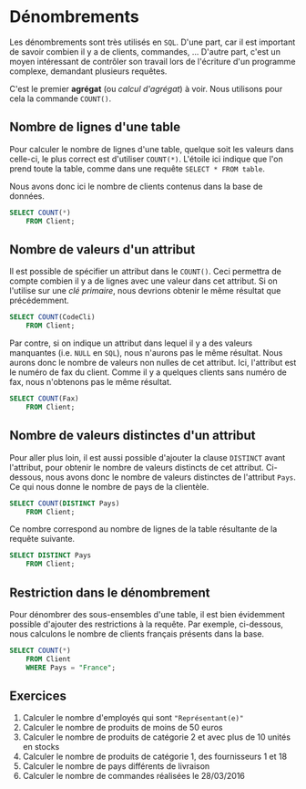 # Dénombrements

Les dénombrements sont très utilisés en `SQL`. D'une part, car il est important de savoir combien il y a de clients, commandes, ... D'autre part, c'est un moyen intéressant de contrôler son travail lors de l'écriture d'un programme complexe, demandant plusieurs requêtes.

C'est le premier **agrégat** (ou *calcul d'agrégat*) à voir. Nous utilisons pour cela la commande `COUNT()`.

## Nombre de lignes d'une table

Pour calculer le nombre de lignes d'une table, quelque soit les valeurs dans celle-ci, le plus correct est d'utiliser `COUNT(*)`. L'étoile ici indique que l'on prend toute la table, comme dans une requête `SELECT * FROM table`.

Nous avons donc ici le nombre de clients contenus dans la base de données.

```sql
SELECT COUNT(*) 
    FROM Client;
```

## Nombre de valeurs d'un attribut

Il est possible de spécifier un attribut dans le `COUNT()`. Ceci permettra de compte combien il y a de lignes avec une valeur dans cet attribut. Si on l'utilise sur une *clé primaire*, nous devrions obtenir le même résultat que précédemment.

```sql
SELECT COUNT(CodeCli) 
    FROM Client;
```

Par contre, si on indique un attribut dans lequel il y a des valeurs manquantes (i.e. `NULL` en `SQL`), nous n'aurons pas le même résultat. Nous aurons donc le nombre de valeurs non nulles de cet attribut. Ici, l'attribut est le numéro de fax du client. Comme il y a quelques clients sans numéro de fax, nous n'obtenons pas le même résultat.

```sql
SELECT COUNT(Fax) 
    FROM Client;
```

## Nombre de valeurs distinctes d'un attribut

Pour aller plus loin, il est aussi possible d'ajouter la clause `DISTINCT` avant l'attribut, pour obtenir le nombre de valeurs distincts de cet attribut. Ci-dessous, nous avons donc le nombre de valeurs distinctes de l'attribut `Pays`. Ce qui nous donne le nombre de pays de la clientèle.

```sql
SELECT COUNT(DISTINCT Pays) 
    FROM Client;
```

Ce nombre correspond au nombre de lignes de la table résultante de la requête suivante.

```sql
SELECT DISTINCT Pays
    FROM Client;
```

## Restriction dans le dénombrement

Pour dénombrer des sous-ensembles d'une table, il est bien évidemment possible d'ajouter des restrictions à la requête. Par exemple, ci-dessous, nous calculons le nombre de clients français présents dans la base.

```sql
SELECT COUNT(*) 
    FROM Client
    WHERE Pays = "France";
```

## Exercices

1. Calculer le nombre d'employés qui sont `"Représentant(e)"`
2. Calculer le nombre de produits de moins de 50 euros
3. Calculer le nombre de produits de catégorie 2 et avec plus de 10 unités en stocks
4. Calculer le nombre de produits de catégorie 1, des fournisseurs 1 et 18
5. Calculer le nombre de pays différents de livraison
6. Calculer le nombre de commandes réalisées le 28/03/2016
